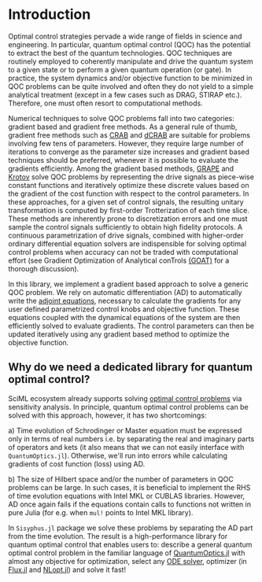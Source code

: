 # Introduction

Optimal control strategies pervade a wide range of fields in science and engineering. In particular, quantum optimal control (QOC) has the potential to extract the best of the quantum technologies. QOC techniques are routinely employed to coherently manipulate and drive the quantum system to a given state or to perform a given quantum operation (or gate). In practice, the system dynamics and/or objective function to be minimized in QOC problems can be quite involved and often they do not yield to a simple analytical treatment (except in a few cases such as DRAG, STIRAP etc.). Therefore, one must often resort to computational methods.

Numerical techniques to solve QOC problems fall into two categories: gradient based and gradient free methods. As a general rule of thumb, gradient free methods such as [CRAB](https://arxiv.org/abs/1103.0855) and [dCRAB](https://arxiv.org/abs/1506.04601) are suitable for problems involving few tens of parameters. However, they require large number of iterations to converge as the parameter size increases and gradient based techniques should be preferred, whenever it is possible to evaluate the gradients efficiently. Among the gradient based methods, [GRAPE](https://qutip.org/docs/4.0.2/guide/guide-control.html) and [Krotov](https://qucontrol.github.io/krotov/v1.0.0/01_overview.html) solve QOC problems by representing the drive signals as piece-wise constant functions and iteratively optimize these discrete values based on the gradient of the cost function with respect to the control parameters. In these approaches, for a given set of control signals, the resulting unitary transformation is computed by first-order Trotterization of each time slice. These methods are inherently prone to discretization errors and one must sample the control signals sufficiently to obtain high fidelity protocols. A continuous parametrization of drive signals, combined with higher-order ordinary differential equation solvers are indispensible for solving optimal control problems when accuracy can not be traded with computational effort (see Gradient Optimization of Analytical conTrols [(GOAT)](https://doi.org/10.1103/physrevlett.120.150401) for a thorough discussion).

In this library, we implement a gradient based approach to solve a generic QOC problem. We rely on automatic differentiation (AD) to automatically write the [adjoint equations](https://arxiv.org/abs/1806.07366), necessary to calculate the gradients for any user defined parametrized control knobs and objective function. These equations coupled with the dynamical equations of the system are then efficiently solved to evaluate gradients. The control parameters can then be updated iteratively using any gradient based method to optimize the objective function.

## Why do we need a dedicated library for quantum optimal control?

SciML ecosystem already supports solving [optimal control problems](https://diffeqflux.sciml.ai/dev/examples/optimal_control/) via sensitivity analysis. In principle, quantum optimal control problems can be solved with this approach, however, it has two shortcomings:

a) Time evolution of Schrodinger or Master equation must be expressed only in terms of real numbers i.e. by separating the real and imaginary parts of operators and kets (it also means that we can not easily interface with `QuantumOptics.jl`). Otherwise, we'll run into errors while calculating gradients of cost function (loss) using AD.

b) The size of Hilbert space and/or the number of parameters in QOC problems can be large. In such cases, it is beneficial to implement the RHS of time evolution equations with Intel MKL or CUBLAS libraries. However, AD once again fails if the equations contain calls to functions not written in pure Julia (for e.g. when `mul!` points to Intel MKL library).

In `Sisyphus.jl` package we solve these problems by separating the AD part from the time evolution. The result is a high-performance library for quantum optimal control that enables users to: describe a general quantum optimal control problem in the familiar language of [QuantumOptics.jl](https://docs.qojulia.org/) with almost any objective for optimization, select any [ODE solver](https://diffeq.sciml.ai/dev/solvers/ode_solve/), optimizer (in [Flux.jl](https://fluxml.ai/Flux.jl/stable/training/optimisers/#Optimiser-Reference) and [NLopt.jl](https://github.com/JuliaOpt/NLopt.jl)) and solve it fast!